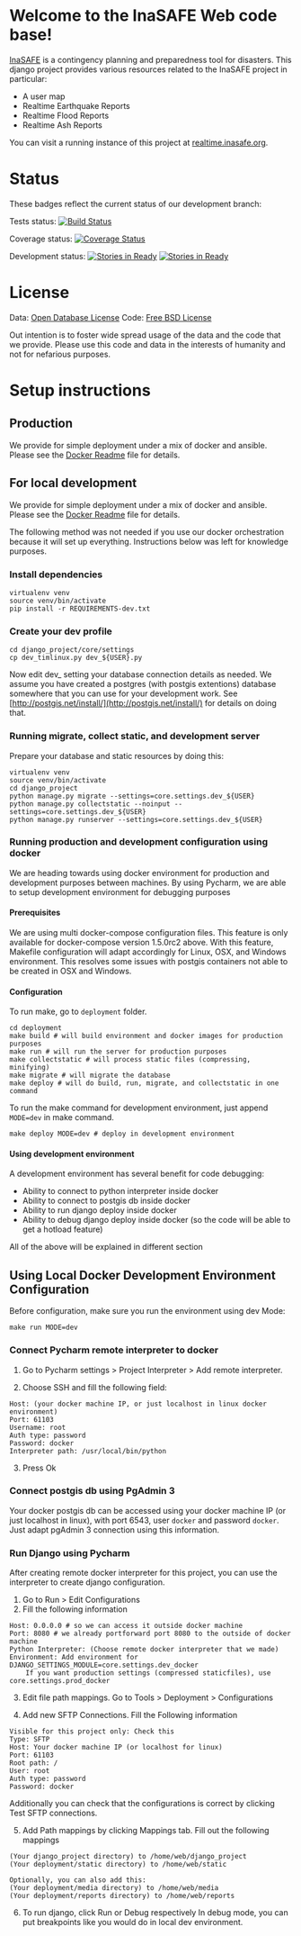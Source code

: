 # Welcome to the InaSAFE Web code base!

[InaSAFE](http://insafe.org) is a contingency planning and preparedness tool
for disasters. This django project provides various resources related to the
InaSAFE project in particular:

* A user map
* Realtime Earthquake Reports
* Realtime Flood Reports
* Realtime Ash Reports

You can visit a running instance of this project at
[realtime.inasafe.org](http://realtime.inasafe.org).

# Status

These badges reflect the current status of our development branch:

Tests status: [![Build Status](https://travis-ci.org/AIFDR/inasafe-django.svg)](https://travis-ci.org/AIFDR/inasafe-django)

Coverage status: [![Coverage Status](https://coveralls.io/repos/AIFDR/inasafe-django/badge.png?branch=develop)](https://coveralls.io/r/AIFDR/inasafe-django?branch=develop)

Development status: [![Stories in Ready](https://badge.waffle.io/AIFDR/inasafe-django.svg?label=ready&title=Ready)](http://waffle.io/AIFDR/inasafe-django) [![Stories in Ready](https://badge.waffle.io/AIFDR/inasafe-django.svg?label=In%20Progress&title=In%20Progress)](http://waffle.io/AIFDR/inasafe-django)

# License

Data: [Open Database License](http://opendatacommons.org/licenses/odbl/)
Code: [Free BSD License](http://www.freebsd.org/copyright/freebsd-license.html)

Out intention is to foster wide spread usage of the data and the code that we
provide. Please use this code and data in the interests of humanity and not for
nefarious purposes.

# Setup instructions

## Production

We provide for simple deployment under a mix of docker and ansible. Please 
see the [Docker Readme](deployment/README-docker.md)  file for details.

## For local development

We provide for simple deployment under a mix of docker and ansible. Please 
see the [Docker Readme](deployment/README-docker.md) file for details.

The following method was not needed if you use our docker orchestration 
because it will set up everything. Instructions below was left for knowledge 
purposes.

### Install dependencies

```
virtualenv venv
source venv/bin/activate
pip install -r REQUIREMENTS-dev.txt
```

### Create your dev profile

```
cd django_project/core/settings
cp dev_timlinux.py dev_${USER}.py
```

Now edit dev_<your username> setting your database connection details as
needed. We assume you have created a postgres (with postgis extentions)
database somewhere that you can use for your development work. See
[http://postgis.net/install/](http://postgis.net/install/) for details on doing
that.

### Running migrate, collect static, and development server

Prepare your database and static resources by doing this:

```
virtualenv venv
source venv/bin/activate
cd django_project
python manage.py migrate --settings=core.settings.dev_${USER}
python manage.py collectstatic --noinput --settings=core.settings.dev_${USER}
python manage.py runserver --settings=core.settings.dev_${USER}
```

### Running production and development configuration using docker

We are heading towards using docker environment for production and development
purposes between machines. By using Pycharm, we are able to setup development 
environment for debugging purposes

#### Prerequisites

We are using multi docker-compose configuration files. This feature is only
available for docker-compose version 1.5.0rc2 above. With this feature, Makefile 
configuration will adapt accordingly for Linux, OSX, and Windows environment. 
This resolves some issues with postgis containers not able to be created in OSX 
and Windows.

#### Configuration

To run make, go to ```deployment``` folder.

```
cd deployment
make build # will build environment and docker images for production purposes
make run # will run the server for production purposes
make collectstatic # will process static files (compressing, minifying)
make migrate # will migrate the database
make deploy # will do build, run, migrate, and collectstatic in one command
```

To run the make command for development environment, just append ```MODE=dev``` 
in make command.

```
make deploy MODE=dev # deploy in development environment
```

#### Using development environment

A development environment has several benefit for code debugging:

* Ability to connect to python interpreter inside docker
* Ability to connect to postgis db inside docker
* Ability to run django deploy inside docker
* Ability to debug django deploy inside docker (so the code will be able to 
  get a hotload feature)

All of the above will be explained in different section


## Using Local Docker Development Environment Configuration

Before configuration, make sure you run the environment using dev Mode:

```
make run MODE=dev
```

### Connect Pycharm remote interpreter to docker

1. Go to Pycharm settings > Project Interpreter > Add remote interpreter.

2. Choose SSH and fill the following field:

```
Host: (your docker machine IP, or just localhost in linux docker environment)
Port: 61103
Username: root
Auth type: password
Password: docker
Interpreter path: /usr/local/bin/python
```

3. Press Ok

### Connect postgis db using PgAdmin 3

Your docker postgis db can be accessed using your docker machine IP (or just 
localhost in linux), with port 6543, user ```docker``` and password ```docker```.
Just adapt pgAdmin 3 connection using this information.


### Run Django using Pycharm
 
After creating remote docker interpreter for this project, you can use the 
interpreter to create django configuration.

1. Go to Run > Edit Configurations
2. Fill the following information

```
Host: 0.0.0.0 # so we can access it outside docker machine
Port: 8080 # we already portforward port 8080 to the outside of docker machine
Python Interpreter: (Choose remote docker interpreter that we made)
Environment: Add environment for DJANGO_SETTINGS_MODULE=core.settings.dev_docker
	If you want production settings (compressed staticfiles), use core.settings.prod_docker
```

3. Edit file path mappings. Go to Tools > Deployment > Configurations

4. Add new SFTP Connections. Fill the Following information

```
Visible for this project only: Check this
Type: SFTP
Host: Your docker machine IP (or localhost for linux)
Port: 61103
Root path: /
User: root
Auth type: password
Password: docker
```
   
   Additionally you can check that the configurations is correct by clicking
   Test SFTP connections.
   
5. Add Path mappings by clicking Mappings tab. Fill out the following mappings

 ```
(Your django_project directory) to /home/web/django_project
(Your deployment/static directory) to /home/web/static

Optionally, you can also add this:
(Your deployment/media directory) to /home/web/media
(Your deployment/reports directory) to /home/web/reports
```
   
6. To run django, click Run or Debug respectively
   In debug mode, you can put breakpoints like you would do in local dev environment.
